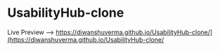 # UsabilityHub-clone
Live Preview --> https://diwanshuverma.github.io/UsabilityHub-clone/](https://diwanshuverma.github.io/UsabilityHub-clone/
